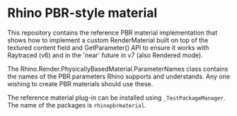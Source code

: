 Rhino PBR-style material
========================

This repository contains the reference PBR material implementation that shows
how to implement a custom RenderMaterial built on top of the textured content
field and GetParameter() API to ensure it works with Raytraced (v6) and in the
'near' future in v7 (also Rendered mode).

The Rhino.Render.PhysicallyBasedMaterial.ParameterNames class contains the
names of the PBR parameters Rhino supports and understands. Any one wishing
to create PBR materials should use these.

The reference material plug-in can be installed using `_TestPackageManager`.
The name of the packages is `rhinopbrmaterial`.